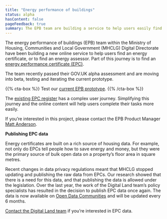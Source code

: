 ```yaml
---
title: "Energy performance of buildings"
status: alpha
hasContent: false
pageFeedback: true
summary: The EPB team are building a service to help users easily find an energy certificate or assessor, and we’ve also been working to open up the data held in EPCs.
---
```


The energy performance of buildings (EPB) team within the Ministry of Housing, Communities and Local Government (MHCLG) Digital Directorate have been building a new online service to help users find an energy certificate, or to find an energy assessor. Part of this journey is to find an [energy performance certificate (EPC)](https://www.gov.uk/buy-sell-your-home/energy-performance-certificates).

The team recently passed their GOV.UK alpha assessment and are moving into beta, testing and iterating the current prototype.

{{% cta-box %}}
Test our [current EPB prototype](https://mhclg-epb-prototype-04.herokuapp.com).
{{% /cta-box %}}

The [existing EPC register](https://www.epcregister.com/) has a complex user journey. Simplifying this journey and the online content will help users complete their tasks more easily.

If you’re interested in this project, please contact the EPB Product Manager [Matt Anderson](mailto:Matthew.Anderson@communities.gov.uk).

**Publishing EPC data**

Energy certificates are built on a rich source of housing data. For example, not only do EPCs tell people how to save energy and money, but they were the primary source of bulk open data on a property’s floor area in square metres.

Recent changes in data privacy regulations meant that MHCLG stopped updating and publishing the raw data from EPCs. Our research showed that there is a need for this data, and that publishing the data is allowed under the legislation. Over the last year, the work of the Digital Land team’s policy specialists has resulted in the decision to publish EPC data once again. The data is now available on [Open Data Communities](https://epc.opendatacommunities.org/) and will be updated every 6 months.

[Contact the Digital Land team](mailto:DigitalLand@communities.gov.uk) if you’re interested in EPC data.
